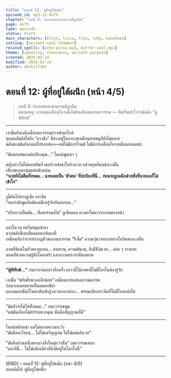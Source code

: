 ```yaml
---
title: "ตอนที่ 12: ผู้ที่อยู่ใต้ผนึก"  
episode_id: ep3-12-4of5  
chapter: "บทที่ 3: ร่องรอยแห่งสงครามที่ถูกลืม"  
page: 4of5  
type: episode  
status: draft  
main_characters: [klein, lucia, finn, rudy, kanokwan]  
setting: [ancient-seal-chamber]  
related_spells: [echo-pulse-ep3, mirror-seal-ep3]  
theme: [identity, resonance, ancient purpose]  
created: 2025-03-24  
modified: 2025-03-24  
author: abckill101  
---
```

# ตอนที่ 12: ผู้ที่อยู่ใต้ผนึก (หน้า 4/5)  
> บทที่ 3: ร่องรอยแห่งสงครามที่ถูกลืม  
> หมายเหตุ: เงาหยุดเคลื่อนไหวเมื่อได้ยินเสียงของกนกวรรณ — ทีมเริ่มเข้าใจว่ามันคือ “ผู้พิทักษ์”

---

เงานั้นยังคงนิ่งเมื่อกนกวรรณก้าวเข้ามาใกล้  
ทุกคนสัมผัสได้ถึง “แรงตึง” ที่ค้างอยู่ในอากาศเหมือนสายธนูที่ยังไม่คลาย  
พลังของมันยังคงแผ่ไปรอบห้อง—แต่ไม่มีการโจมตี ไม่มีการเคลื่อนไหวเหมือนก่อนหน้า

“มันตอบสนองต่อเสียงคุณ...” ไคลน์พูดเบา ๆ

หญิงสาวไม่ได้ตอบทันที เธอก้าวเข้ามาใกล้วงเวท แล้วหยุดยืนหน้าเงานั้น  
เสียงของเธอนุ่มแต่หนักแน่น  
**“นายยังไม่ลืมทั้งหมด... นายเคยเป็น ‘ตัวตน’ ที่ปกป้องที่นี่... ก่อนจะถูกผนึกด้วยสิ่งที่นายเองก็ไม่เข้าใจ”**

---

รูดี้หันไปทางลูเซีย กระซิบ  
“เธอกำลังพูดกับมันเหมือนรู้จักกันมาก่อน...”

“หรืออาจเป็นมัน... ที่เคยจำเธอได้” ลูเซียตอบ ดวงตาไม่ละจากภาพตรงหน้า

---

แสงในวงเวทเริ่มหมุนช้าลง  
มวลพลังที่เคยสั่นคลอนกลับคงที่  
เหมือนกับว่าการปรากฏตัวของกนกวรรณ “รีเซ็ต” ความวุ่นวายบางอย่างในจิตของเงานั้น

ภาพที่ซ้อนในหัวของทุกคน... สงคราม, ความพินาศ, สิ่งมีชีวิตเวท... ค่อย ๆ จางหาย  
แทนที่ด้วยความรู้สึกโศกเศร้า และความทรงจำที่ขาดหาย

---

**“ผู้พิทักษ์...”** กนกวรรณกล่าวอีกครั้ง คราวนี้ใช้ภาษาที่ไม่มีใครในห้องรู้จัก

เงานั้น “ขยับศีรษะลงเล็กน้อย” เหมือนการแสดงความเคารพ  
ก่อนจะแตกสลายเป็นหมอกสีดำ  
และหมอกนั้นก็ไหลกลับเข้าสู่วงเวทกลางห้อง... พร้อมเสียงกระซิบที่ไม่มีใครแปลได้

---

“มันยังจำไม่ได้ทั้งหมด...” กนกวรรณพูด  
“แต่มันเลือกไม่ทำร้ายพวกคุณ นั่นคือสัญญาณที่ดี”

---

ไคลน์พยักหน้า แต่ไม่คลายความระวัง  
“มันคืออะไรแน่... ไม่ใช่แค่วิญญาณ ไม่ใช่แค่พลังเวท”

“มันคือส่วนหนึ่งของบางสิ่งใหญ่กว่านั้น” กนกวรรณตอบ  
“และที่นี่... ไม่ใช่ผนึกเดียวที่ยังมีอยู่ในโลกใบนี้”

---

[END] – ตอนที่ 12: ผู้ที่อยู่ใต้ผนึก (หน้า 4/5)  
ตอนถัดไป: ผู้ที่อยู่ใต้ผนึก
